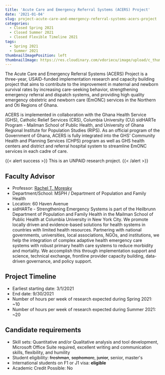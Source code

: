 ```yaml
---
title: 'Acute Care and Emergency Referral Systems (ACERS) Project'
date: '2021-01-04'
slug: project-acute-care-and-emergency-referral-systems-acers-project
categories:
  - Closed Spring 2021
  - Closed Summer 2021
  - Closed Flexible Timeline 2021
tags:
  - Spring 2021
  - Summer 2021
thumbnailImagePosition: left
thumbnailImage: https://res.cloudinary.com/vdoriecu/image/upload/c_thumb,w_200,g_face/v1579110178/construction_c6dqbd.png
---
```

The Acute Care and Emergency Referral Systems (ACERS) Project is a three-year, USAID-funded implementation research and capacity building project that aims to contribute to the improvement in  maternal and newborn survival rates by increasing care-seeking behavior, strengthening emergency referral and dispatch systems, and providing high quality emergency obstetric and newborn care (EmONC) services in the Northern and Oti Regions of Ghana.

<!--more-->

ACERS is implemented in collaboration with the Ghana Health Service (GHS), Catholic Relief Services (CRS), Columbia University (CU) sidHARTe Program - Mailman School of Public Health, and University of Ghana Regional Institute for Population Studies (RIPS). As an official program of the Government of Ghana, ACERS is fully integrated into the GHS' Community Health and Planning Services (CHPS) program as well as GHS health centers and district and referral hospital system to streamline EmONC services in each cadre of care.

{{< alert success >}}
This is an UNPAID research project.
{{< /alert >}}

## Faculty Advisor
+ Professor: [Rachel T. Moresky ](https://www.publichealth.columbia.edu/research/strengthening-emergency-systems)
+ Department/School: MSPH / Department of Population and Family Health
+ Location: 60 Haven Avenue
+ sidHARTe - Strengthening Emergency Systems is part of the Heilbrunn Department of Population and Family Health in the Mailman School of Public Health at Columbia University in New York City. We promote locally driven and evidence-based solutions for health systems in countries with limited health resources. Partnering with national governments, universities, local associations, NGOs, and institutions, we help the integration of complex adaptive health emergency care systems with robust primary health care systems to reduce morbidity and mortality.  We accomplish this through implementation support and science, technical exchange, frontline provider capacity building, data-driven governance, and policy support.

## Project Timeline
+ Earliest starting date: 3/1/2021
+ End date: 9/30/2021
+ Number of hours per week of research expected during Spring 2021: ~10
+ Number of hours per week of research expected during Summer 2021: ~20

## Candidate requirements
+ Skill sets: Quantitative and/or Qualitative analysis and tool development, Microsoft Office Suite required, excellent writing and communication skills, flexibility, and humility
+ Student eligibility: ~~freshman~~, ~~sophomore~~, ~~junior~~, senior, master's
+ International students on F1 or J1 visa: **eligible**
+ Academic Credit Possible: No

